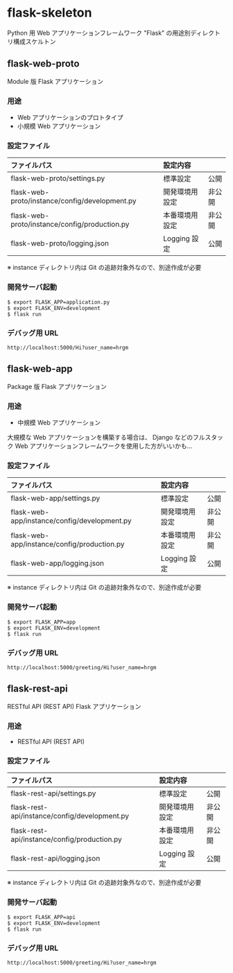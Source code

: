 # flask-skeleton

Python 用 Web アプリケーションフレームワーク "Flask" の用途別ディレクトリ構成スケルトン

## flask-web-proto

Module 版 Flask アプリケーション

### 用途

- Web アプリケーションのプロトタイプ
- 小規模 Web アプリケーション

### 設定ファイル

| ファイルパス                                   | 設定内容       |        |
| :--------------------------------------------- | :------------- | :----- |
| flask-web-proto/settings.py                    | 標準設定       | 公開   |
| flask-web-proto/instance/config/development.py | 開発環境用設定 | 非公開 |
| flask-web-proto/instance/config/production.py  | 本番環境用設定 | 非公開 |
| flask-web-proto/logging.json                   | Logging 設定   | 公開   |

※ instance ディレクトリ内は Git の追跡対象外なので、別途作成が必要

### 開発サーバ起動

```
$ export FLASK_APP=application.py
$ export FLASK_ENV=development
$ flask run
```

### デバッグ用 URL

`http://localhost:5000/Hi?user_name=hrgm`

## flask-web-app

Package 版 Flask アプリケーション

### 用途

- 中規模 Web アプリケーション

大規模な Web アプリケーションを構築する場合は、 Django などのフルスタック Web アプリケーションフレームワークを使用した方がいいかも…

### 設定ファイル

| ファイルパス                                 | 設定内容       |        |
| :------------------------------------------- | :------------- | :----- |
| flask-web-app/settings.py                    | 標準設定       | 公開   |
| flask-web-app/instance/config/development.py | 開発環境用設定 | 非公開 |
| flask-web-app/instance/config/production.py  | 本番環境用設定 | 非公開 |
| flask-web-app/logging.json                   | Logging 設定   | 公開   |

※ instance ディレクトリ内は Git の追跡対象外なので、別途作成が必要

### 開発サーバ起動

```
$ export FLASK_APP=app
$ export FLASK_ENV=development
$ flask run
```

### デバッグ用 URL

`http://localhost:5000/greeting/Hi?user_name=hrgm`

## flask-rest-api

RESTful API (REST API) Flask アプリケーション

### 用途

- RESTful API (REST API)

### 設定ファイル

| ファイルパス                                  | 設定内容       |        |
| :-------------------------------------------- | :------------- | :----- |
| flask-rest-api/settings.py                    | 標準設定       | 公開   |
| flask-rest-api/instance/config/development.py | 開発環境用設定 | 非公開 |
| flask-rest-api/instance/config/production.py  | 本番環境用設定 | 非公開 |
| flask-rest-api/logging.json                   | Logging 設定   | 公開   |

※ instance ディレクトリ内は Git の追跡対象外なので、別途作成が必要

### 開発サーバ起動

```
$ export FLASK_APP=api
$ export FLASK_ENV=development
$ flask run
```

### デバッグ用 URL

`http://localhost:5000/greeting/Hi?user_name=hrgm`
